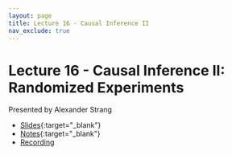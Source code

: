 ```yaml
---
layout: page
title: Lecture 16 - Causal Inference II
nav_exclude: true
---
```


# Lecture 16 - Causal Inference II: Randomized Experiments

Presented by Alexander Strang

- [Slides](https://docs.google.com/presentation/d/1gkpTDGzzVWyg3dh-phIK9ei1WX6U9ghgcSFvLS1f2Ew/edit?usp=sharing){:target="_blank"}
- [Notes](https://drive.google.com/file/d/1GHSYs8-9NXCdGhHuJUlBPMiJDNT47nfL/view?usp=drive_link){:target="_blank"}
- [Recording](https://bcourses.berkeley.edu/courses/1532439/pages/lecture-16-causal-inference-ii-randomized-experiments)
